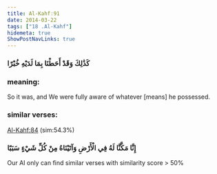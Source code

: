 ```yaml
---
title: Al-Kahf:91
date: 2014-03-22
tags: ["18 .Al-Kahf"]
hidemeta: true 
ShowPostNavLinks: true 
---
```

### كَذَٰلِكَ وَقَدْ أَحَطْنَا بِمَا لَدَيْهِ خُبْرًا
### meaning: 
So it was, and We were fully aware of whatever [means] he possessed.
### similar verses: 

[Al-Kahf:84](/18/84) (sim:54.3%)

### إِنَّا مَكَّنَّا لَهُ فِي الْأَرْضِ وَآتَيْنَاهُ مِنْ كُلِّ شَيْءٍ سَبَبًا

Our AI only can find similar verses with similarity score > 50% 



